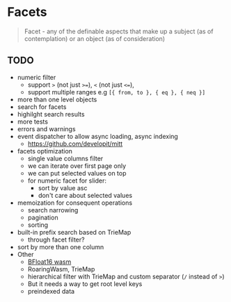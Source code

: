 # Facets

> Facet - any of the definable aspects that make up a subject (as of contemplation) or an object (as of consideration)

## TODO

- numeric filter
  - support `>` (not just `>=`), `<` (not just `<=`),
  - support multiple ranges e.g `[{ from, to }, { eq }, { neq }]`
- more than one level objects
- search for facets
- highilght search results
- more tests
- errors and warnings
- event dispatcher to allow async loading, async indexing
  - https://github.com/developit/mitt
- facets optimization
  - single value columns filter
  - we can iterate over first page only
  - we can put selected values on top
  - for numeric facet for slider:
    - sort by value asc
    - don't care about selected values
- memoization for consequent operations
  - search narrowing
  - pagination
  - sorting
- built-in prefix search based on TrieMap
  - through facet filter?
- sort by more than one column
- Other
  - [BFloat16 wasm](https://github.com/tc39/proposal-float16array/issues/7)
  - RoaringWasm, TrieMap
  - hierarchical filter with TrieMap and custom separator (`/` instead of `>`)
  - But it needs a way to get root level keys
  - preindexed data
